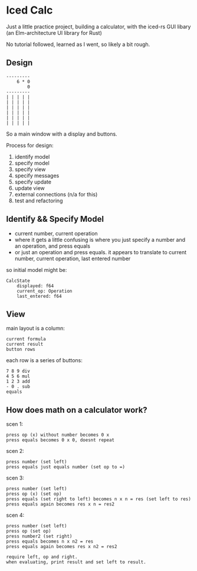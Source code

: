 # Iced Calc

Just a little practice project, building a calculator, with the iced-rs GUI libary (an Elm-architecture UI library for Rust)

No tutorial followed, learned as I went, so likely a bit rough.

## Design

    ---------
        6 * 0
            0
    ---------
    | | | | |
    | | | | |
    | | | | |
    | | | | |
    | | | | |
    | | | | |

So a main window with a display and buttons.

Process for design:
1. identify model
2. specify model
3. specify view
4. specify messages
5. specify update
6. update view
7. external connections (n/a for this)
8. test and refactoring

## Identify && Specify Model

- current number, current operation
- where it gets a little confusing is where you just specify a number and an operation, and press equals
- or just an operation and press equals. it appears to translate to current number, current operation, last entered number

so initial model might be:

    CalcState
        displayed: f64
        current_op: Operation
        last_entered: f64

## View

main layout is a column:

    current formula
    current result
    button rows

each row is a series of buttons:

    7 8 9 div
    4 5 6 mul
    1 2 3 add
    - 0 . sub
    equals

## How does math on a calculator work?

scen 1:

    press op (x) without number becomes 0 x 
    press equals becomes 0 x 0, doesnt repeat

scen 2:

    press number (set left)
    press equals just equals number (set op to =)

scen 3:

    press number (set left)
    press op (x) (set op)
    press equals (set right to left) becomes n x n = res (set left to res)
    press equals again becomes res x n = res2 

scen 4:

    press number (set left)
    press op (set op)
    press number2 (set right)
    press equals becomes n x n2 = res
    press equals again becomes res x n2 = res2

    require left, op and right.
    when evaluating, print result and set left to result.